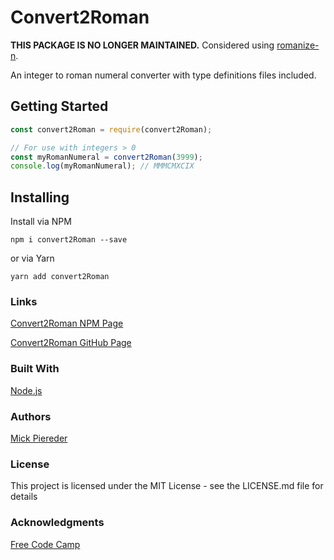 # Convert2Roman

**THIS PACKAGE IS NO LONGER MAINTAINED.** Considered using [romanize-n](http://github.com/mick-io/romanize-n).

An integer to roman numeral converter with type definitions files included.

## Getting Started

```javascript
const convert2Roman = require(convert2Roman);

// For use with integers > 0
const myRomanNumeral = convert2Roman(3999);
console.log(myRomanNumeral); // MMMCMXCIX
```

## Installing

Install via NPM

`npm i convert2Roman --save`

or via Yarn

`yarn add convert2Roman`

### Links

[Convert2Roman NPM Page](https://www.npmjs.com/package/convert2roman)

[Convert2Roman GitHub Page](https://github.com/mick-io/convert2Roman)

### Built With

[Node.js](https://nodejs.org)

### Authors

[Mick Piereder](https://github.com/mick-io)

### License

This project is licensed under the MIT License - see the LICENSE.md file for details

### Acknowledgments

[Free Code Camp](https://github.com/freeCodeCamp)

